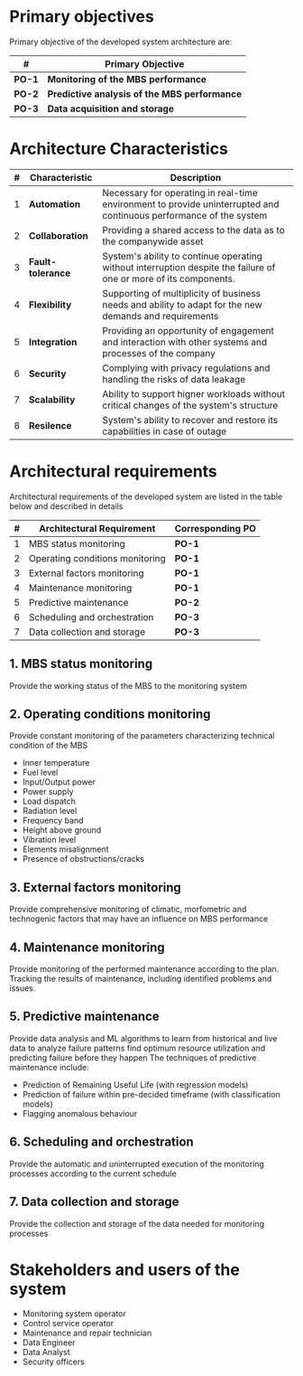 # Primary objectives

Primary objective  of the developed system architecture are:

| # | Primary Objective |
| --- | --- |
| **PO-1**| **Monitoring of the MBS performance** |
| **PO-2** | **Predictive analysis of the MBS performance** |
| **PO-3** | **Data acquisition and storage**|

# Architecture Characteristics

| # | Characteristic | Description |
| --- | --- | --- |
| 1 | **Automation** | Necessary for operating in real-time environment to provide uninterrupted and continuous performance of the system |
| 2 | **Collaboration** | Providing a shared access to the data as to the companywide asset  |
| 3 | **Fault-tolerance** | System's ability to continue operating without interruption despite the failure of one or more of its components. |
| 4 | **Flexibility** | Supporting of multiplicity of business needs and ability to adapt for the new demands and requirements |
| 5 | **Integration** | Providing an opportunity of engagement and interaction with other systems and processes of the company |
| 6 | **Security** | Complying with privacy regulations and handling the risks of data leakage |
| 7 | **Scalability** | Ability to support higner workloads without critical changes of the system's structure |
| 8 | **Resilence** | System's ability to recover and restore its capabilities in case of outage|

# Architectural requirements

Architectural requirements of the developed system are listed in the table below and described in details 

| # | Architectural Requirement | Corresponding PO |
| --- | --- | --- |
| 1 | MBS status monitoring | **PO-1**|
| 2 | Operating conditions monitoring | **PO-1** |
| 3 | External factors monitoring | **PO-1** |
| 4 | Maintenance monitoring | **PO-1** |
| 5 | Predictive maintenance | **PO-2** |
| 6 | Scheduling and orchestration | **PO-3** |
| 7 | Data collection and storage| **PO-3** |


## 1. MBS status monitoring

Provide the working status of the MBS to the monitoring system

## 2. Operating conditions monitoring

Provide constant monitoring of the parameters characterizing technical condition of the MBS
- Inner temperature
- Fuel level
- Input/Output power
- Power supply
- Load dispatch
- Radiation level
- Frequency band
- Height above ground
- Vibration level
- Elements misalignment
- Presence of obstructions/cracks

## 3. External factors monitoring

Provide comprehensive monitoring of climatic, morfometric and technogenic factors that may have an influence on MBS performance

## 4. Maintenance monitoring

Provide monitoring of the performed maintenance according to the plan. Tracking the results of maintenance, including identified problems and issues.

## 5. Predictive maintenance

Provide data analysis and ML algorithms to learn from historical and live data to analyze failure patterns find optimum resource utilization and predicting failure before they happen
The techniques of predictive maintenance include:
- Prediction of Remaining Useful Life (with regression models)
- Prediction of failure within pre-decided timeframe (with classification models)
- Flagging anomalous behaviour

## 6. Scheduling and orchestration

Provide the automatic and uninterrupted execution of the monitoring processes according to the current schedule 

## 7. Data collection and storage

Provide the collection and storage of the data needed for monitoring processes

# Stakeholders and users of the system
- Monitoring system operator
- Control service operator
- Maintenance and repair technician
- Data Engineer
- Data Analyst
- Security officers

